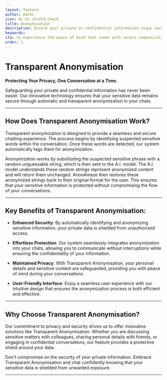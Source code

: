 ```yaml
---
layout: feature
author: markc
icon: bi bi-shield-check
title: Anonymization
description: Ensure your private or confidential information stays secure through automatic and transparent anonymization.
keywords:
cta: to experience the peace of mind that comes with secure communication.
order: 1
---
```

# Transparent Anonymisation

**Protecting Your Privacy, One Conversation at a Time.**

Safeguarding your private and confidential information has never been easier. Our innovative technology ensures that your sensitive data remains secure through automatic and transparent anonymization in your chats.

---

## How Does Transparent Anonymisation Work?

Transparent anonymization is designed to provide a seamless and secure chatting experience. The process begins by identifying suspected sensitive words within the conversation. Once these words are detected, our system automatically tags them for anonymization. 

Anonymization works by substituting the suspected sensitive phrase with a random unguessable string, which is then sent to the A.I. model. The A.I. model understands these random strings represent anonymized content and will return them unchanged. AnonAmaze then restores these anonymized strings back to their original format for the user. This ensures that your sensitive information is protected without compromising the flow of your conversations.

---

## Key Benefits of Transparent Anonymisation:

- **Enhanced Security**: By automatically identifying and anonymizing sensitive information, your private data is shielded from unauthorized access.

- **Effortless Protection**: Our system seamlessly integrates anonymization into your chats, allowing you to communicate without interruptions while ensuring the confidentiality of your information.

- **Maintained Privacy**: With Transparent Anonymisation, your personal details and sensitive content are safeguarded, providing you with peace of mind during your conversations.

- **User-Friendly Interface**: Enjoy a seamless user experience with our intuitive design that ensures the anonymization process is both efficient and effective.

---

## Why Choose Transparent Anonymisation?

Our commitment to privacy and security drives us to offer innovative solutions like Transparent Anonymisation. Whether you are discussing sensitive matters with colleagues, sharing personal details with friends, or engaging in confidential conversations, our feature provides a protective shield around your data.

Don't compromise on the security of your private information. Embrace Transparent Anonymisation and chat confidently knowing that your sensitive data is shielded from unwanted exposure.

---

